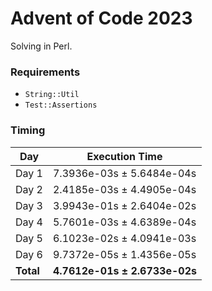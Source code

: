 # Advent of Code 2023

Solving in Perl.

### Requirements

- `String::Util`
- `Test::Assertions`

### Timing

| Day       | Execution Time                |
| --------- | ----------------------------- |
| Day 1     | 7.3936e-03s ± 5.6484e-04s     |
| Day 2     | 2.4185e-03s ± 4.4905e-04s     |
| Day 3     | 3.9943e-01s ± 2.6404e-02s     |
| Day 4     | 5.7601e-03s ± 4.6389e-04s     |
| Day 5     | 6.1023e-02s ± 4.0941e-03s     |
| Day 6     | 9.7372e-05s ± 1.4356e-05s     |
| **Total** | **4.7612e-01s ± 2.6733e-02s** |
